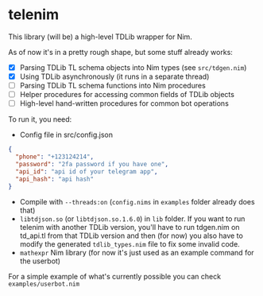 # telenim
This library (will be) a high-level TDLib wrapper for Nim.

As of now it's in a pretty rough shape, but some stuff already works:
- [x] Parsing TDLib TL schema objects into Nim types (see ``src/tdgen.nim``)
- [x] Using TDLib asynchronously (it runs in a separate thread)
- [ ] Parsing TDLib TL schema functions into Nim procedures
- [ ] Helper procedures for accessing common fields of TDLib objects
- [ ] High-level hand-written procedures for common bot operations

To run it, you need:
- Config file in src/config.json
```json
{
  "phone": "+123124214",
  "password": "2fa password if you have one",
  "api_id": "api id of your telegram app",
  "api_hash": "api hash"
}
```
- Compile with ``--threads:on`` (``config.nims`` in ``examples`` folder already does that)
- ``libtdjson.so`` (or ``libtdjson.so.1.6.0``) in ``lib`` folder. 
If you want to run telenim with another TDLib version, you'll have to run tdgen.nim on td_api.tl from that TDLib version and then (for now) you also have to modify the generated ``tdlib_types.nim`` file to fix some invalid code.
- ``mathexpr`` Nim library (for now it's just used as an example command for the userbot)

For a simple example of what's currently possible you can check ``examples/userbot.nim``